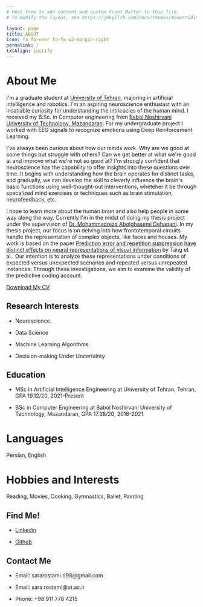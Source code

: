 ```yaml
---
# Feel free to add content and custom Front Matter to this file.
# To modify the layout, see https://jekyllrb.com/docs/themes/#overriding-theme-defaults

layout: page
title: ABOUT
icon: fa fa-user fa-fw w3-margin-right
permalink: /
txtAlign: justify
---
```



# About Me

I'm a graduate student at [University of Tehran](https://ut.ac.ir/en), majoring in artificial intelligence and robotics. I'm an aspiring neuroscience enthusiast with an insatiable curiosity for understanding the intricacies of the human mind.
I received my B.Sc. in Computer engineering from [Babol Noshirvani University of Technology, Mazandaran](https://www.modares.ac.ir/en/aboutus).
For my undergraduate project I worked with EEG signals to recognize emotions using Deep Reinforcement Learning.

I've always been curious about how our minds work. Why are we good at some things but struggle with others? Can we get better at what we're good at and improve what we're not so good at?
I'm strongly confident that neuroscience has the capability to offer insights into these questions over time. It begins with understanding how the brain operates for distinct tasks, and gradually, we can develop the skill to cleverly influence the brain's basic functions using well-thought-out interventions, wheteher it be through specalized mind exercises or techniques such as brain stimulation, neurofeedback, etc.

I hope to learn more about the human brain and also help people in some way along the way.
Currently I'm in the midst of doing my thesis project under the supervision of [Dr. Mohammadreza Abolghasemi Dehaqani](https://ece.ut.ac.ir/en/~dehaqani). In my thesis project, our focus is on delving into how frontotemporal circuits handle the representation of complex objects, like faces and houses. My work is based on the paper [Prediction error and repetition suppression have distinct effects on neural representations of visual information](https://elifesciences.org/articles/33123) by Tang et al.. Our intention is to analyze these representations under conditions of expected versus unexpected scenarios and repeated versus unrepeated instances. Through these investigations, we aim to examine the validity of the predictive coding account.



<a href="https://github.com/SaraRostami/SaraRostami.github.io/raw/b94d8100087af68cd899f2d2ce17a3be55807272/CV_SaraRostami.pdf" class="w3-button w3-white w3-border w3-border-indigo w3-round-large w3-text-blue">Download My CV</a> <!--<a href="#" class="w3-button w3-white w3-border w3-border-indigo w3-round-large w3-text-blue">Download My Resume</a>-->

<div class="w3-row">
  <div class="w3-col l6 m6 s12">
    <h2 id="research-interests">Research Interests</h2>
    <ul>
      <li><p>Neuroscience</p></li>
	    <li><p>Data Science</p></li>
      <li><p>Machine Learning Algorithms</p></li>	  
      <li><p>Decision-making Under Uncertainty</p></li>
    </ul>       
  </div>
  <div class="w3-col l6 m6 s12">
    <h2 id="Education">Education</h2>
    <ul>
      <li><p>MSc in Artificial Intelligence Engineering at University of Tehran, Tehran, GPA 19.12/20, 2021-Present</p></li>
      <li><p>BSc in Computer Engineering at Babol Noshirvani University of Technology, Mazandaran, GPA 17.38/20, 2016-2021</p></li>
    </ul>
  </div>
</div>

# Languages
Persian, English

# Hobbies and Interests
Reading, Movies, Cooking, Gymnastics, Ballet, Painting


<div class="w3-row">
  <div class="w3-col l6 m6 s12 w3">
    <h2 id="Find Me!">Find Me!</h2>
    <ul>
      <li><p><a href="https://ir.linkedin.com/in/sara-rostami-7022181b0">Linkedin</a></p></li>
      <li><p><a href="https://github.com/SaraRostami">Github</a></p></li>
    </ul>
  </div>
  <div class="w3-col l6 m6 s12 w3">
    <h2 id="Contact Me">Contact Me</h2>
      <ul>
        <li><p>Email: sararostami.d98@gmail.com</p></li>
        <li><p>Email: sara.rostami@ut.ac.ir</p></li>
        <li><p>Phone: +98 911 778 4215</p></li>
      </ul>
  </div>
</div>






